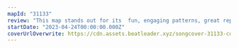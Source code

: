 ```yaml
---
mapId: "31133"
review: "This map stands out for its  fun, engaging patterns, great representation and movement, and accessible full spread that players of all skill levels can enjoy. Adding the teddy bears was a very nice touch!"
startDate: "2023-04-24T00:00:00.000Z"
coverUrlOverwrite: https://cdn.assets.beatleader.xyz/songcover-31133-cover.png
---
```

